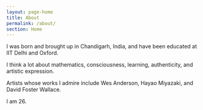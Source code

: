 ```yaml
---
layout: page-home
title: About
permalink: /about/
section: Home
---
```

<!--
<img class='inset right' src='/1.jpg' title='Piyush Ahuja' width='200px'  /> 
-->
I was born and brought up in Chandigarh, India, and have been educated at IIT Delhi and Oxford. 

I think a lot about mathematics, consciousness, learning,  authenticity, and artistic expression. 

Artists whose works I admire include Wes Anderson, Hayao Miyazaki, and David Foster Wallace.

I am 26. 





